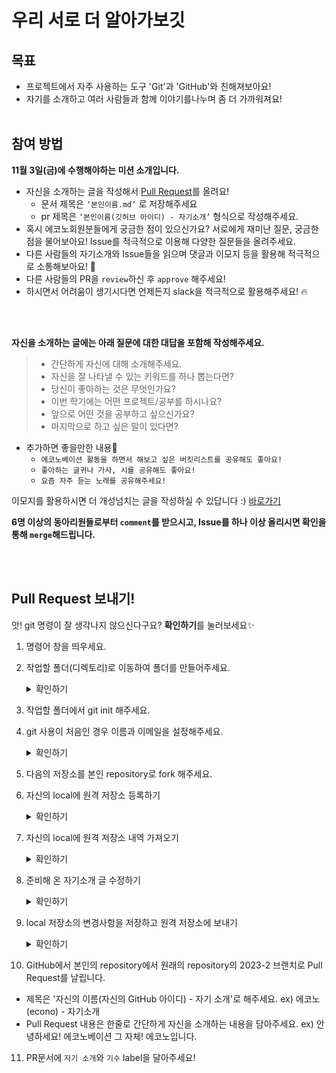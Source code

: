# 우리 서로 더 알아가보깃


## 목표

- 프로젝트에서 자주 사용하는 도구 'Git'과 'GitHub'와 친해져보아요!
- 자기를 소개하고 여러 사람들과 함께 이야기를나누며 좀 더 가까워져요!
  <br></br>

## 참여 방법

**11월 3일(금)에 수행해야하는 미션 소개입니다.**

- 자신을 소개하는 글을 작성해서 [Pull Request](#pull-request-보내기)를 올려요! 
  - 문서 제목은 `‘본인이름.md’` 로 저장해주세요
  - pr 제목은 `‘본인이름(깃허브 아이디) - 자기소개’` 형식으로 작성해주세요.
- 혹시 에코노회원분들에게 궁금한 점이 있으신가요? 서로에게 재미난 질문, 궁금한 점을 물어보아요! Issue를 적극적으로 이용해 다양한 질문들을 올려주세요.
- 다른 사람들의 자기소개와 Issue들을 읽으며 댓글과 이모지 등을 활용해 적극적으로 소통해보아요! 📢
- 다른 사람들의 PR을 `review`하신 후 `approve` 해주세요!
- 하시면서 어려움이 생기시다면 언제든지 slack을 적극적으로 활용해주세요! 🔥

<br></br>

**자신을 소개하는 글에는 아래 질문에 대한 대답을 포함해 작성해주세요.**

> - 간단하게 자신에 대해 소개해주세요.
> - 자신을 잘 나타낼 수 있는 키워드를 하나 뽑는다면?
> - 당신이 좋아하는 것은 무엇인가요?
> - 이번 학기에는 어떤 프로젝트/공부를 하시나요?
> - 앞으로 어떤 것을 공부하고 싶으신가요?
> - 마지막으로 하고 싶은 말이 있다면?

- 추가하면 좋을만한 내용💌
  - `에코노베이션 활동을 하면서 해보고 싶은 버킷리스트를 공유해도 좋아요!`
  - `좋아하는 글귀나 가사, 시를 공유해도 좋아요!`
  - `요즘 자주 듣는 노래를 공유해주세요!`

이모지를 활용하시면 더 개성넘치는 글을 작성하실 수 있답니다 :)
<a href="https://www.emojiengine.com/ko/" target="_blank">바로가기</a>

**6명 이상의 동아리원들로부터 `comment`를 받으시고, Issue를 하나 이상 올리시면 확인을 통해 `merge`해드립니다.**

<br></br>

## Pull Request 보내기!

앗! git 명령이 잘 생각나지 않으신다구요? **확인하기**를 눌러보세요✨

1.  명령어 창을 띄우세요.
2.  작업할 폴더(디렉토리)로 이동하여 폴더를 만들어주세요.
   	<details>
	<summary>확인하기</summary>
	<div markdown="1">
	<text> 파일로 들어가기 </text>
	<pre>cd {작업할 디렉토리} </pre>
	<text> 파일 만들기 </text>
	<pre>mkdir [파일이름]</pre>
	<text> 내부 파일 확인 </text>
	<pre>ls</pre>
	</div>
	</details>
3. 작업할 폴더에서 git init 해주세요.
4. git 사용이 처음인 경우 이름과 이메일을 설정해주세요.
   	<details>
	<summary>확인하기</summary>
	<div markdown="1">
	<text> 이름, 이메일 설정하기 </text>
	<pre> git config --global user.name "[본인 이름]"
	git config --global user.email "[본인 이메일]"
	git config --global --list </pre>
	</div>
	</details>
5. 다음의 저장소를 본인 repository로 fork 해주세요.
6. 자신의 local에 원격 저장소 등록하기
   	<details>
	<summary>확인하기</summary>
	<div markdown="1">
	<text> 원격 저장소 추가하기 </text>
	<pre> git remote add [저장소 이름] [저장소 주소] 
	git remote -v </pre>
	</div>
	</details>
7. 자신의 local에 원격 저장소 내역 가져오기
      	<details>
	<summary>확인하기</summary>
	<div markdown="1">
	<text> 원격 브랜치에서 pull 해오기 </text>
	<pre> git pull [저장소 이름] [가져올 브랜치] </pre>
	</div>
	</details>

8. 준비해 온 자기소개 글 수정하기
   	<details>
	<summary>확인하기</summary>
	<div markdown="1">
	<text> profile.md 파일을 복사하기 </text>
	<pre> cd 2023-2/
	ls
	cp profile.md [본인이름.md]
	ls</pre>
	</div>
	</details>
9. local 저장소의 변경사항을 저장하고 원격 저장소에 보내기
   	<details>
	<summary>확인하기</summary>
	<div markdown="1">
	<text> add 하기 </text>
	<pre>git add [본인이름].md</pre>
	<text> commit 하기 </text>
	<pre>git commit -m "메시지 내용"</pre>
	<text> 저장 상태 보기 </text>
	<pre>git status</pre>
	<text> 원격 저장소에 push 하 </text>
	<pre>git push [저장소 이름] [브랜치]</pre>
	</div>
	</details>
10. GitHub에서 본인의 repository에서 원래의 repository의 2023-2 브랜치로 Pull Request를 날립니다.
   - 제목은 '자신의 이름(자신의 GitHub 아이디) - 자기 소개'로 해주세요.
     ex) 에코노(econo) - 자기소개
   - Pull Request 내용은 한줄로 간단하게 자신을 소개하는 내용을 담아주세요.
     ex) 안녕하세요! 에코노베이션 그 자체! 에코노입니다.
11. PR문서에 `자기 소개`와 `기수` label을 달아주세요!
